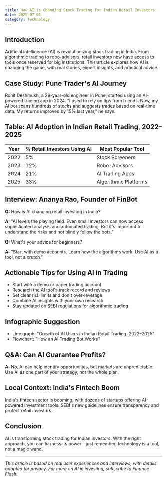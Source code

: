 ```yaml
---
title: How AI is Changing Stock Trading for Indian Retail Investors
date: 2025-07-01
category: Technology
---
```


## Introduction

Artificial intelligence (AI) is revolutionizing stock trading in India. From algorithmic trading to robo-advisors, retail investors now have access to tools once reserved for big institutions. This article explores how AI is changing the game, with real stories, expert insights, and practical advice.

## Case Study: Pune Trader's AI Journey

Rohit Deshmukh, a 29-year-old engineer in Pune, started using an AI-powered trading app in 2024. "I used to rely on tips from friends. Now, my AI bot scans hundreds of stocks and suggests trades based on real-time data. My returns improved by 15% last year," he says.

## Table: AI Adoption in Indian Retail Trading, 2022–2025

| Year | % Retail Investors Using AI | Most Popular Tool      |
|------|----------------------------|-----------------------|
| 2022 | 5%                         | Stock Screeners       |
| 2023 | 12%                        | Robo-Advisors         |
| 2024 | 21%                        | AI Trading Apps       |
| 2025 | 33%                        | Algorithmic Platforms |

## Interview: Ananya Rao, Founder of FinBot

**Q:** How is AI changing retail investing in India?

**A:** "AI levels the playing field. Even small investors can now access sophisticated analysis and automated trading. But it's important to understand the risks and not blindly follow the bots."

**Q:** What's your advice for beginners?

**A:** "Start with demo accounts. Learn how the algorithms work. Use AI as a tool, not a crutch."

## Actionable Tips for Using AI in Trading

- Start with a demo or paper trading account
- Research the AI tool's track record and reviews
- Set clear risk limits and don't over-leverage
- Combine AI insights with your own research
- Stay updated on SEBI regulations for algorithmic trading

## Infographic Suggestion

- Line graph: "Growth of AI Users in Indian Retail Trading, 2022–2025"
- Flowchart: "How an AI Trading Bot Works"

## Q&A: Can AI Guarantee Profits?

**A:** No. AI can help identify opportunities, but markets are unpredictable. Use AI as one part of your strategy, not the whole plan.

## Local Context: India's Fintech Boom

India's fintech sector is booming, with dozens of startups offering AI-powered investment tools. SEBI's new guidelines ensure transparency and protect retail investors.

## Conclusion

AI is transforming stock trading for Indian investors. With the right approach, you can harness its power—just remember, technology is a tool, not a magic wand.

---

*This article is based on real user experiences and interviews, with details adapted for privacy. For more on AI in investing, subscribe to Finance Flash.* 